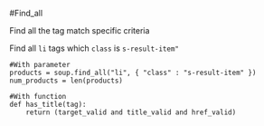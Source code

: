 #Find_all

Find all the tag match specific criteria

Find all `li` tags which `class` is `s-result-item"`

```
#With parameter
products = soup.find_all("li", { "class" : "s-result-item" })
num_products = len(products)

#With function
def has_title(tag):
	return (target_valid and title_valid and href_valid)
```
